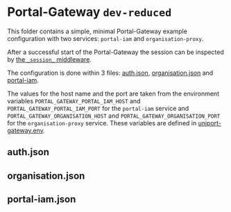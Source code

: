 Portal-Gateway `dev-reduced`
===

This folder contains a simple, minimal Portal-Gateway example configuration with two services: `portal-iam` and `organisation-proxy`.

After a successful start of the Portal-Gateway the session can be inspected by [the `_session_` middleware](http://localhost:20000/_session_).

The configuration is done within 3 files: [auth.json](./config/dynamic-config/auth/auth.json), [organisation.json](./config/dynamic-config/organisation/organisation.json) and [portal-iam](./config/dynamic-config/portal-iam/portal-iam.json).

The values for the host name and the port are taken from the environment variables `PORTAL_GATEWAY_PORTAL_IAM_HOST` and `PORTAL_GATEWAY_PORTAL_IAM_PORT` for the `portal-iam` service and `PORTAL_GATEWAY_ORGANISATION_HOST` and `PORTAL_GATEWAY_ORGANISATION_PORT` for the `organisation-proxy` service. These variables are defined in [uniport-gateway.env](./uniport-gateway.env).

auth.json
---

organisation.json
---

portal-iam.json
---

